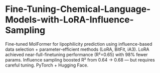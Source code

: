 # Fine-Tuning-Chemical-Language-Models-with-LoRA-Influence-Sampling
Fine-tuned MolFormer for lipophilicity prediction using influence-based data selection + parameter-efficient methods (LoRA, BitFit, iA3). LoRA achieved near-full-finetuning performance (R²=0.65) with 98% fewer params. Influence sampling boosted R² from 0.64 → 0.68 — but requires careful tuning. PyTorch + Hugging Face.
